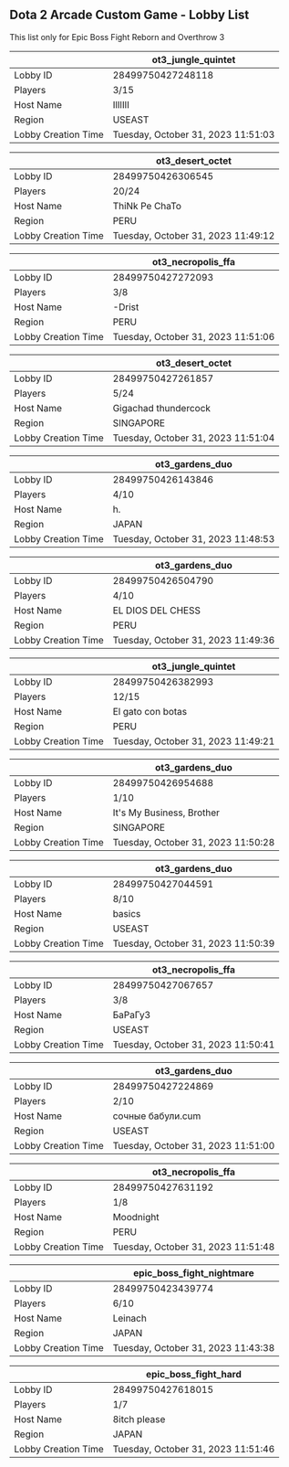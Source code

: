## Dota 2 Arcade Custom Game - Lobby List

This list only for Epic Boss Fight Reborn and Overthrow 3

|  | ot3_jungle_quintet |
| ------ | ------ |
| Lobby ID | 28499750427248118 |
| Players | 3/15 |
| Host Name | IlIlIlI |
| Region | USEAST |
| Lobby Creation Time | Tuesday, October 31, 2023 11:51:03 |


|  | ot3_desert_octet |
| ------ | ------ |
| Lobby ID | 28499750426306545 |
| Players | 20/24 |
| Host Name | ThiNk Pe ChaTo |
| Region | PERU |
| Lobby Creation Time | Tuesday, October 31, 2023 11:49:12 |


|  | ot3_necropolis_ffa |
| ------ | ------ |
| Lobby ID | 28499750427272093 |
| Players | 3/8 |
| Host Name | -Drist |
| Region | PERU |
| Lobby Creation Time | Tuesday, October 31, 2023 11:51:06 |


|  | ot3_desert_octet |
| ------ | ------ |
| Lobby ID | 28499750427261857 |
| Players | 5/24 |
| Host Name | Gigachad thundercock |
| Region | SINGAPORE |
| Lobby Creation Time | Tuesday, October 31, 2023 11:51:04 |


|  | ot3_gardens_duo |
| ------ | ------ |
| Lobby ID | 28499750426143846 |
| Players | 4/10 |
| Host Name | h. |
| Region | JAPAN |
| Lobby Creation Time | Tuesday, October 31, 2023 11:48:53 |


|  | ot3_gardens_duo |
| ------ | ------ |
| Lobby ID | 28499750426504790 |
| Players | 4/10 |
| Host Name | EL DIOS DEL CHESS |
| Region | PERU |
| Lobby Creation Time | Tuesday, October 31, 2023 11:49:36 |


|  | ot3_jungle_quintet |
| ------ | ------ |
| Lobby ID | 28499750426382993 |
| Players | 12/15 |
| Host Name | El gato con botas |
| Region | PERU |
| Lobby Creation Time | Tuesday, October 31, 2023 11:49:21 |


|  | ot3_gardens_duo |
| ------ | ------ |
| Lobby ID | 28499750426954688 |
| Players | 1/10 |
| Host Name | It's My Business, Brother |
| Region | SINGAPORE |
| Lobby Creation Time | Tuesday, October 31, 2023 11:50:28 |


|  | ot3_gardens_duo |
| ------ | ------ |
| Lobby ID | 28499750427044591 |
| Players | 8/10 |
| Host Name | basics |
| Region | USEAST |
| Lobby Creation Time | Tuesday, October 31, 2023 11:50:39 |


|  | ot3_necropolis_ffa |
| ------ | ------ |
| Lobby ID | 28499750427067657 |
| Players | 3/8 |
| Host Name | БаРаГуЗ |
| Region | USEAST |
| Lobby Creation Time | Tuesday, October 31, 2023 11:50:41 |


|  | ot3_gardens_duo |
| ------ | ------ |
| Lobby ID | 28499750427224869 |
| Players | 2/10 |
| Host Name | сочные бабули.cum |
| Region | USEAST |
| Lobby Creation Time | Tuesday, October 31, 2023 11:51:00 |


|  | ot3_necropolis_ffa |
| ------ | ------ |
| Lobby ID | 28499750427631192 |
| Players | 1/8 |
| Host Name | Moodnight |
| Region | PERU |
| Lobby Creation Time | Tuesday, October 31, 2023 11:51:48 |


|  | epic_boss_fight_nightmare |
| ------ | ------ |
| Lobby ID | 28499750423439774 |
| Players | 6/10 |
| Host Name | Leinach |
| Region | JAPAN |
| Lobby Creation Time | Tuesday, October 31, 2023 11:43:38 |


|  | epic_boss_fight_hard |
| ------ | ------ |
| Lobby ID | 28499750427618015 |
| Players | 1/7 |
| Host Name | 8itch please |
| Region | JAPAN |
| Lobby Creation Time | Tuesday, October 31, 2023 11:51:46 |


